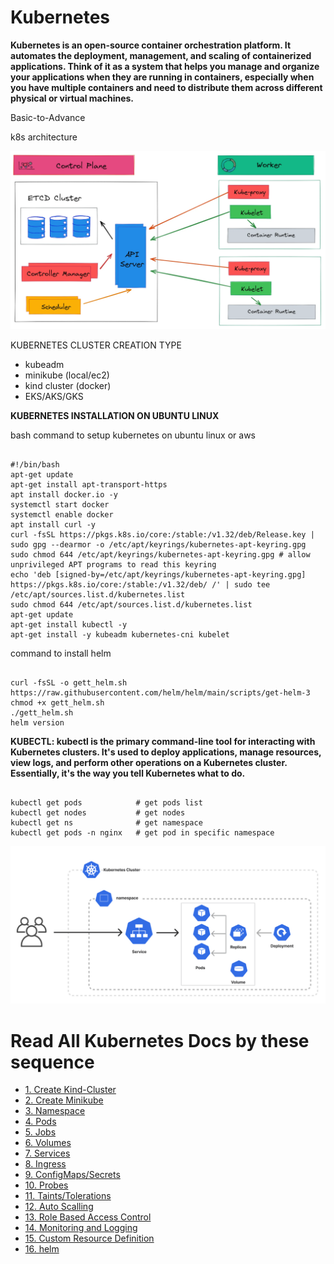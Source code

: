 # Kubernetes
**Kubernetes is an open-source container orchestration platform. It automates the deployment, management, and scaling of containerized applications. Think of it as a system that helps you manage and organize your applications when they are running in containers, especially when you have multiple containers and need to distribute them across different physical or virtual machines.**

Basic-to-Advance

k8s architecture

![Alt text](https://github.com/herrry107/Kubernetes/blob/main/images/K8-arch.png)

KUBERNETES CLUSTER CREATION TYPE
- kubeadm
- minikube (local/ec2)
- kind cluster (docker)
- EKS/AKS/GKS

**KUBERNETES INSTALLATION ON UBUNTU LINUX**

bash command to setup kubernetes on ubuntu linux or aws

<pre><code>
#!/bin/bash
apt-get update
apt-get install apt-transport-https
apt install docker.io -y
systemctl start docker
systemctl enable docker
apt install curl -y
curl -fsSL https://pkgs.k8s.io/core:/stable:/v1.32/deb/Release.key | sudo gpg --dearmor -o /etc/apt/keyrings/kubernetes-apt-keyring.gpg
sudo chmod 644 /etc/apt/keyrings/kubernetes-apt-keyring.gpg # allow unprivileged APT programs to read this keyring
echo 'deb [signed-by=/etc/apt/keyrings/kubernetes-apt-keyring.gpg] https://pkgs.k8s.io/core:/stable:/v1.32/deb/ /' | sudo tee /etc/apt/sources.list.d/kubernetes.list
sudo chmod 644 /etc/apt/sources.list.d/kubernetes.list
apt-get update
apt-get install kubectl -y
apt-get install -y kubeadm kubernetes-cni kubelet
</code></pre>

command to install helm 
<pre><code>
curl -fsSL -o gett_helm.sh https://raw.githubusercontent.com/helm/helm/main/scripts/get-helm-3
chmod +x gett_helm.sh
./gett_helm.sh
helm version
</code></pre>

**KUBECTL: kubectl is the primary command-line tool for interacting with Kubernetes clusters. It's used to deploy applications, manage resources, view logs, and perform other operations on a Kubernetes cluster. Essentially, it's the way you tell Kubernetes what to do.**

<pre><code>
kubectl get pods            # get pods list
kubectl get nodes           # get nodes 
kubectl get ns              # get namespace
kubectl get pods -n nginx   # get pod in specific namespace
</code></pre>
![Alt text](https://github.com/herrry107/Kubernetes/blob/main/images/deployment-service.png)

# Read All Kubernetes Docs by these sequence

- [1. Create Kind-Cluster](https://github.com/herrry107/Kubernetes/tree/main/kind-cluster)
- [2. Create Minikube](https://github.com/herrry107/Kubernetes/tree/main/minikube)
- [3. Namespace](https://github.com/herrry107/Kubernetes/tree/main/namespace)
- [4. Pods](https://github.com/herrry107/Kubernetes/tree/main/pods)
- [5. Jobs](https://github.com/herrry107/Kubernetes/tree/main/jobs)
- [6. Volumes](https://github.com/herrry107/Kubernetes/tree/main/volume)
- [7. Services](https://github.com/herrry107/Kubernetes/tree/main/services)
- [8. Ingress](https://github.com/herrry107/Kubernetes/tree/main/ingress)
- [9. ConfigMaps/Secrets](https://github.com/herrry107/Kubernetes/tree/main/config-maps-secrets)
- [10. Probes](https://github.com/herrry107/Kubernetes/tree/main/probes)
- [11. Taints/Tolerations](https://github.com/herrry107/Kubernetes/tree/main/Taints-Tolerations)
- [12. Auto Scalling](https://github.com/herrry107/Kubernetes/tree/main/AutoScalling)
- [13. Role Based Access Control](https://github.com/herrry107/Kubernetes/tree/main/Role-Based-Access-Control)
- [14. Monitoring and Logging](https://github.com/herrry107/Kubernetes/tree/main/monitoring-and-logging)
- [15. Custom Resource Definition](https://github.com/herrry107/Kubernetes/tree/main/custom-resource-definition)
- [16. helm](https://github.com/herrry107/Kubernetes/tree/main/helm)




 
